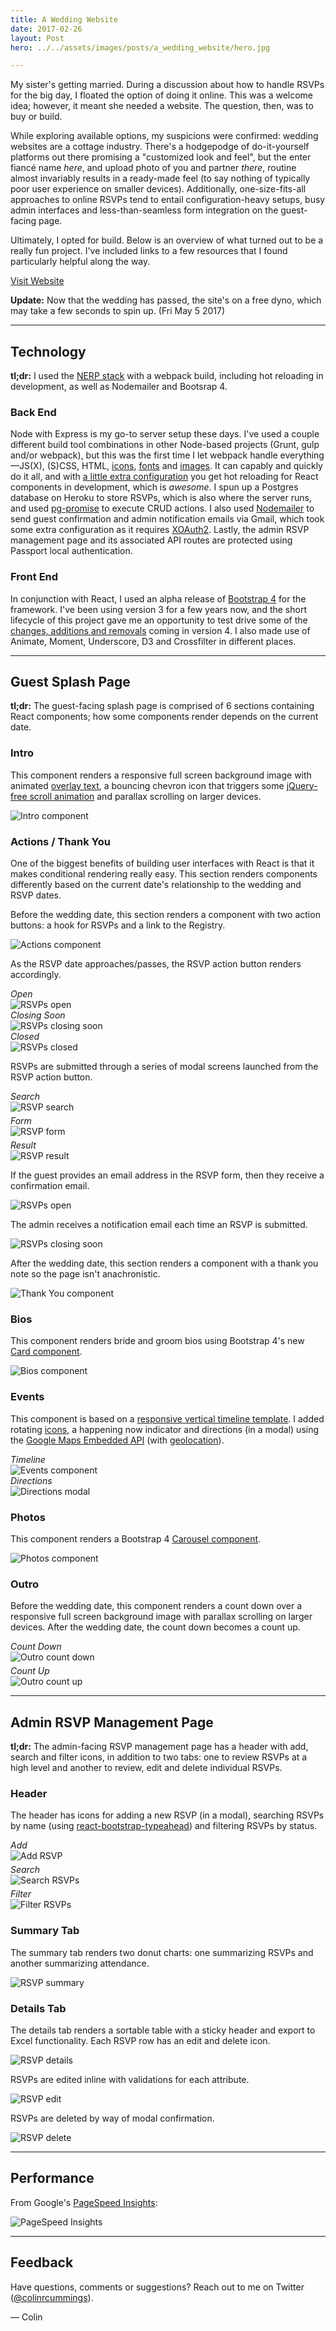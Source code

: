 ```yaml
---
title: A Wedding Website
date: 2017-02-26
layout: Post
hero: ../../assets/images/posts/a_wedding_website/hero.jpg

---
```


My sister's getting married. During a discussion about how to handle RSVPs for the big day, I floated the option of doing it online. This was a welcome idea; however, it meant she needed a website. The question, then, was to buy or build.

While exploring available options, my suspicions were confirmed: wedding websites are a cottage industry. There's a hodgepodge of do-it-yourself platforms out there promising a "customized look and feel", but the enter fiancé name *here*, and upload photo of you and partner *there*, routine almost invariably results in a ready-made feel (to say nothing of typically poor user experience on smaller devices). Additionally, one-size-fits-all approaches to online RSVPs tend to entail configuration-heavy setups, busy admin interfaces and less-than-seamless form integration on the guest-facing page.

Ultimately, I opted for build. Below is an overview of what turned out to be a really fun project. I've included links to a few resources that I found particularly helpful along the way.

<a role="button" class="btn btn-default" href="https://brynne-and-don.herokuapp.com/" target="_blank" >Visit Website</a>

**Update:** Now that the wedding has passed, the site's on a free dyno, which may take a few seconds to spin up. <span class="small text-muted">(Fri May 5 2017)</span>

---

## Technology

**tl;dr:** I used the <a href="https://medium.com/@jkchuynh829/the-nerp-stack-29402b6a4355" target="_blank" >NERP stack</a> with a webpack build, including hot reloading in development, as well as Nodemailer and Bootsrap 4.

### Back End

Node with Express is my go-to server setup these days. I've used a couple different build tool combinations in other Node-based projects (Grunt, gulp and/or webpack), but this was the first time I let webpack handle everything—JS(X), (S)CSS, HTML, <a href="https://paradite.com/2016/10/25/font-awesome-angular-2-webpack/" target="_blank">icons</a>, <a href="https://shellmonger.com/2016/01/22/working-with-fonts-with-webpack/" target="_blank">fonts</a> and <a href="https://survivejs.com/webpack/loading-assets/loading-images/" target="_blank">images</a>. It can capably and quickly do it all, and with <a href="https://medium.com/@LopezTech/a-web-application-journey-part-3-webpack-dev-server-and-related-improvements-abd5060bd3fc" target="_blank">a little extra configuration</a> you get hot reloading for React components in development, which is *awesome*. I spun up a Postgres database on Heroku to store RSVPs, which is also where the server runs, and used <a href="http://mherman.org/blog/2016/03/13/designing-a-restful-api-with-node-and-postgres/#.WLHfR1UrLIV" target="_blank">pg-promise</a> to execute CRUD actions. I also used <a target="_blank" href="http://javascript.tutorialhorizon.com/2015/07/02/send-email-node-js-express/">Nodemailer</a> to send guest confirmation and admin notification emails via Gmail, which took some extra configuration as it requires <a href="http://masashi-k.blogspot.com/2013/06/sending-mail-with-gmail-using-xoauth2.html" target="_blank">XOAuth2</a>. Lastly, the admin RSVP management page and its associated API routes are protected using Passport local authentication.

### Front End

In conjunction with React, I used an alpha release of <a href="https://www.artembutusov.com/webpack-customizable-bootstrap-4-x-scss/" target="_blank">Bootstrap 4</a> for the framework. I've been using version 3 for a few years now, and the short lifecycle of this project gave me an opportunity to test drive some of the <a href="https://v4-alpha.getbootstrap.com/migration/" target="_blank">changes, additions and removals</a> coming in version 4. I also made use of Animate, Moment, Underscore, D3 and Crossfilter in different places.

---

## Guest Splash Page

**tl;dr:** The guest-facing splash page is comprised of 6 sections containing React components; how some components render depends on the current date.

### Intro

This component renders a responsive full screen background image with animated <a href="https://css-tricks.com/design-considerations-text-images/" target="_blank">overlay text</a>, a bouncing chevron icon that triggers some <a href="https://gist.github.com/joshcanhelp/a3a669df80898d4097a1e2c01dea52c1" target="_blank">jQuery-free scroll animation</a> and parallax scrolling on larger devices.

<div class="grid">
  <div class="col-2-12 hide-on-mobile"></div>
  <div class="col-8-12">
     <img class="img-rounded" src="../../assets/images/posts/a_wedding_website/index/sections/intro.jpg" alt="Intro component"/>
  </div>
  <div class="col-2-12 hide-on-mobile"></div>
</div>

### Actions / Thank You

One of the biggest benefits of building user interfaces with React is that it makes conditional rendering really easy. This section renders components differently based on the current date's relationship to the wedding and RSVP dates.

Before the wedding date, this section renders a component with two action buttons: a hook for RSVPs and a link to the Registry.

<div class="grid">
  <div class="col-2-12 hide-on-mobile"></div>
  <div class="col-8-12">
    <img class="img-rounded" src="../../assets/images/posts/a_wedding_website/index/sections/actions.jpg" alt="Actions component"/>
  </div>
   <div class="col-2-12 hide-on-mobile"></div>
</div>

As the RSVP date approaches/passes, the RSVP action button renders accordingly.

<div class="grid">
  <div class="col-4-12">
    <div class="text-center">
      <div style="display: inline-block; max-width: 100%;">
        <div class="text-left">
          <span class="small text-muted">
            <em>Open</em>
          </span>
        </div>
        <img class="img-rounded" src="../../assets/images/posts/a_wedding_website/index/rsvps/actions/rsvps_open.jpg" alt="RSVPs open"/>
      </div>
    </div>
  </div>
  <div class="col-4-12">
    <div class="text-center">
      <div style="display: inline-block; max-width: 100%;">
        <div class="text-left">
          <span class="small text-muted">
            <em>Closing Soon</em>
          </span>
        </div>
        <img class="img-rounded" src="../../assets/images/posts/a_wedding_website/index/rsvps/actions/rsvps_closing.jpg" alt="RSVPs closing soon"/>
      </div>
    </div>
  </div>
  <div class="col-4-12">
    <div class="text-center">
      <div style="display: inline-block; max-width: 100%;">
        <div class="text-left">
          <span class="small text-muted">
            <em>Closed</em>
          </span>
        </div>
        <img class="img-rounded" src="../../assets/images/posts/a_wedding_website/index/rsvps/actions/rsvps_closed.jpg" alt="RSVPs closed"/>
      </div>
    </div>
  </div>
</div>

RSVPs are submitted through a series of modal screens launched from the RSVP action button.

<div class="grid">
  <div class="col-2-12 hide-on-mobile"></div>
  <div class="col-8-12">
    <div class="text-center">
      <div style="display: inline-block; max-width: 100%;">
        <div class="text-left">
          <span class="small text-muted">
            <em>Search</em>
          </span>
        </div>
        <img class="img-rounded" src="../../assets/images/posts/a_wedding_website/index/rsvps/modal/search.jpg" alt="RSVP search"/>
      </div>
    </div>
  </div>
  <div class="col-2-12 hide-on-mobile"></div>
</div>

<div class="grid">
  <div class="col-2-12 hide-on-mobile"></div>
  <div class="col-8-12">
    <div class="text-center" style="margin-top: 5px;">
      <div style="display: inline-block; max-width: 100%;">
        <div class="text-left">
          <span class="small text-muted">
            <em>Form</em>
          </span>
        </div>
        <img class="img-rounded" src="../../assets/images/posts/a_wedding_website/index/rsvps/modal/form.jpg" alt="RSVP form"/>
      </div>
    </div>
  </div>
  <div class="col-2-12 hide-on-mobile"></div>
</div>

<div class="grid">
  <div class="col-2-12 hide-on-mobile"></div>
  <div class="col-8-12">
    <div class="text-center" style="margin-top: 5px;">
      <div style="display: inline-block; max-width: 100%;">
        <div class="text-left">
          <span class="small text-muted">
            <em>Result</em>
          </span>
        </div>
        <img class="img-rounded" src="../../assets/images/posts/a_wedding_website/index/rsvps/modal/result.jpg" alt="RSVP result"/>
      </div>
    </div>
  </div>
  <div class="col-2-12 hide-on-mobile"></div>
</div>

If the guest provides an email address in the RSVP form, then they receive a confirmation email.

<div class="grid">
  <div class="col-2-12 hide-on-mobile"></div>
  <div class="col-8-12">
    <img class="img-rounded" src="../../assets/images/posts/a_wedding_website/index/rsvps/emails/guest_confirmation.jpg" alt="RSVPs open"/>
  </div>
  <div class="col-2-12 hide-on-mobile"></div>
</div>

The admin receives a notification email each time an RSVP is submitted.

<div class="grid">
  <div class="col-2-12 hide-on-mobile"></div>
  <div class="col-8-12">
    <img class="img-rounded" src="../../assets/images/posts/a_wedding_website/index/rsvps/emails/admin_notification.jpg" alt="RSVPs closing soon"/>
  </div>
  <div class="col-2-12 hide-on-mobile"></div>
</div>

After the wedding date, this section renders a component with a thank you note so the page isn't anachronistic.

<div class="grid">
  <div class="col-2-12 hide-on-mobile"></div>
  <div class="col-8-12">
    <img class="img-rounded" src="../../assets/images/posts/a_wedding_website/index/sections/thank_you.jpg" alt="Thank You component"/>
  </div>
  <div class="col-2-12 hide-on-mobile"></div>
</div>

### Bios

This component renders bride and groom bios using Bootstrap 4's new <a href="https://v4-alpha.getbootstrap.com/components/card/" target="_blank">Card component</a>.

<div class="grid">
  <div class="col-2-12 hide-on-mobile"></div>
  <div class="col-8-12">
     <img class="img-rounded" src="../../assets/images/posts/a_wedding_website/index/sections/bios.jpg" alt="Bios component"/>
  </div>
  <div class="col-2-12 hide-on-mobile"></div>
</div>

### Events

This component is based on a <a href="https://codyhouse.co/gem/vertical-timeline/" target="_blank">responsive vertical timeline template</a>. I added rotating <a href="http://www.flaticon.com/packs/wedding-and-love" target="_blank">icons</a>, a happening now indicator and directions (in a modal) using the <a href="https://developers.google.com/maps/documentation/embed/guide" target="_blank">Google Maps Embedded API</a> (with <a href="https://developers.google.com/maps/documentation/javascript/geolocation" target="_blank">geolocation</a>).

<div class="grid">
  <div class="col-6-12">
    <div class="text-center">
      <div style="display: inline-block; max-width: 100%;">
        <div class="text-left">
          <span class="small text-muted">
            <em>Timeline</em>
          </span>
        </div>
        <img class="img-rounded" src="../../assets/images/posts/a_wedding_website/index/sections/events.jpg" alt="Events component"/>
      </div>
    </div>
  </div>
  <div class="col-6-12">
    <div class="text-center">
      <div style="display: inline-block; max-width: 100%;">
        <div class="text-left">
          <span class="small text-muted">
            <em>Directions</em>
          </span>
        </div>
        <img class="img-rounded" src="../../assets/images/posts/a_wedding_website/index/directions.jpg" alt="Directions modal"/>
      </div>
    </div>
  </div>
</div>

### Photos

This component renders a Bootstrap 4 <a href="https://v4-alpha.getbootstrap.com/components/carousel/" target="_blank">Carousel component</a>.

<div class="grid">
  <div class="col-2-12 hide-on-mobile"></div>
  <div class="col-8-12">
     <img class="img-rounded" src="../../assets/images/posts/a_wedding_website/index/sections/photos.jpg" alt="Photos component"/>
  </div>
  <div class="col-2-12 hide-on-mobile"></div>
</div>

### Outro

Before the wedding date, this component renders a count down over a responsive full screen background image with parallax scrolling on larger devices. After the wedding date, the count down becomes a count up.

<div class="grid">
  <div class="col-6-12">
    <div class="text-center" style="margin-top: 5px;">
      <div style="display: inline-block; max-width: 100%;">
        <div class="text-left">
          <span class="small text-muted">
            <em>Count Down</em>
          </span>
        </div>
        <img class="img-rounded" src="../../assets/images/posts/a_wedding_website/index/sections/outro_count_down.jpg" alt="Outro count down"/>
      </div>
    </div>
  </div>
  <div class="col-6-12">
    <div class="text-center" style="margin-top: 5px;">
      <div style="display: inline-block; max-width: 100%;">
        <div class="text-left">
          <span class="small text-muted">
            <em>Count Up</em>
          </span>
        </div>
        <img class="img-rounded" src="../../assets/images/posts/a_wedding_website/index/sections/outro_count_up.jpg" alt="Outro count up"/>
      </div>
    </div>
  </div>
</div>

---

## Admin RSVP Management Page

**tl;dr:** The admin-facing RSVP management page has a header with add, search and filter icons, in addition to two tabs: one to review RSVPs at a high level and another to review, edit and delete individual RSVPs.

### Header

The header has icons for adding a new RSVP (in a modal), searching RSVPs by name (using <a href="https://github.com/ericgio/react-bootstrap-typeahead" target="_blank">react-bootstrap-typeahead</a>) and filtering RSVPs by status.

<div class="grid">
  <div class="col-4-12">
    <div class="text-center" style="margin-top: 5px;">
      <div style="display: inline-block; max-width: 100%;">
        <div class="text-left">
          <span class="small text-muted">
            <em>Add</em>
          </span>
        </div>
        <img class="img-rounded" src="../../assets/images/posts/a_wedding_website/rsvps/actions/add.jpg" alt="Add RSVP"/>
      </div>
    </div>
  </div>
  <div class="col-4-12">
    <div class="text-center" style="margin-top: 5px;">
      <div style="display: inline-block; max-width: 100%;">
        <div class="text-left">
          <span class="small text-muted">
            <em>Search</em>
          </span>
        </div>
        <img class="img-rounded" src="../../assets/images/posts/a_wedding_website/rsvps/actions/search.jpg" alt="Search RSVPs"/>
      </div>
    </div>
  </div>
  <div class="col-4-12">
    <div class="text-center" style="margin-top: 5px;">
      <div style="display: inline-block; max-width: 100%;">
        <div class="text-left">
          <span class="small text-muted">
            <em>Filter</em>
          </span>
        </div>
        <img class="img-rounded" src="../../assets/images/posts/a_wedding_website/rsvps/actions/filter.jpg" alt="Filter RSVPs"/>
      </div>
    </div>
  </div>
</div>

### Summary Tab

The summary tab renders two donut charts: one summarizing RSVPs and another summarizing attendance.

<div class="grid">
  <div class="col-2-12 hide-on-mobile"></div>
  <div class="col-8-12">
     <img class="img-rounded" src="../../assets/images/posts/a_wedding_website/rsvps/tabs/summary.jpg" alt="RSVP summary"/>
  </div>
  <div class="col-2-12 hide-on-mobile"></div>
</div>

### Details Tab

The details tab renders a sortable table with a sticky header and export to Excel functionality. Each RSVP row has an edit and delete icon.

<div class="grid">
  <div class="col-2-12 hide-on-mobile"></div>
  <div class="col-8-12">
     <img class="img-rounded" src="../../assets/images/posts/a_wedding_website/rsvps/tabs/details.jpg" alt="RSVP details"/>
  </div>
  <div class="col-2-12 hide-on-mobile"></div>
</div>

RSVPs are edited inline with validations for each attribute.

<div class="grid">
  <div class="col-2-12 hide-on-mobile"></div>
  <div class="col-8-12">
     <img class="img-rounded" src="../../assets/images/posts/a_wedding_website/rsvps/actions/edit.jpg" alt="RSVP edit"/>
  </div>
  <div class="col-2-12 hide-on-mobile"></div>
</div>

RSVPs are deleted by way of modal confirmation.

<div class="grid">
  <div class="col-2-12 hide-on-mobile"></div>
  <div class="col-8-12">
     <img class="img-rounded" src="../../assets/images/posts/a_wedding_website/rsvps/actions/delete.jpg" alt="RSVP delete"/>
  </div>
  <div class="col-2-12 hide-on-mobile"></div>
</div>

---

## Performance

From Google's <a href="https://testmysite.thinkwithgoogle.com/" target="_blank">PageSpeed Insights</a>:

<div class="grid">
  <div class="col-2-12 hide-on-mobile"></div>
  <div class="col-8-12">
     <img class="img-rounded" src="../../assets/images/posts/a_wedding_website/page_speed.jpg" alt="PageSpeed Insights"/>
  </div>
  <div class="col-2-12 hide-on-mobile"></div>
</div>

---

## Feedback

Have questions, comments or suggestions? Reach out to me on Twitter (<a href="https://twitter.com/colinrcummings">@colinrcummings</a>).

— Colin
